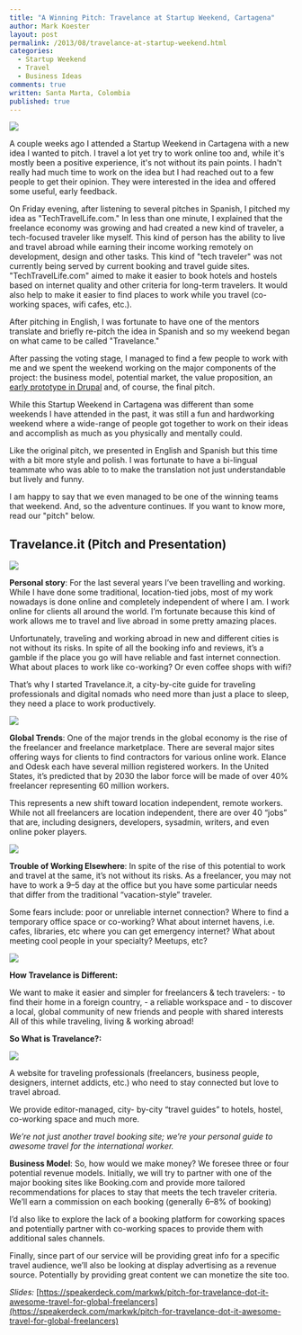 ```yaml
---
title: "A Winning Pitch: Travelance at Startup Weekend, Cartagena"
author: Mark Koester
layout: post
permalink: /2013/08/travelance-at-startup-weekend.html
categories:
  - Startup Weekend
  - Travel
  - Business Ideas
comments: true
written: Santa Marta, Colombia
published: true
---
```


![](http://farm4.staticflickr.com/3721/9498588280_056f548c27_c.jpg)

A couple weeks ago I attended a Startup Weekend in Cartagena with a new idea I wanted to pitch. I travel a lot yet try to work online too and, while it's mostly been a positive experience, it's not without its pain points. I hadn't really had much time to work on the idea but I had reached out to a few people to get their opinion. They were interested in the idea and offered some useful, early feedback.

On Friday evening, after listening to several pitches in Spanish, I pitched my idea as "TechTravelLife.com." In less than one minute, I explained that the freelance economy was growing and had created a new kind of traveler, a tech-focused traveler like myself. This kind of person has the ability to live and travel abroad while earning their income working remotely on development, design and other tasks. This kind of "tech traveler" was not currently being served by current booking and travel guide sites. "TechTravelLife.com" aimed to make it easier to book hotels and hostels based on internet quality and other criteria for long-term travelers. It would also help to make it easier to find places to work while you travel (co-working spaces, wifi cafes, etc.).

After pitching in English, I was fortunate to have one of the mentors translate and briefly re-pitch the idea in Spanish and so my weekend began on what came to be called "Travelance."

After passing the voting stage, I managed to find a few people to work with me and we spent the weekend working on the major components of the project: the business model, potential market, the value proposition, an [early prototype in Drupal](http://int3c.com) and, of course, the final pitch.

While this Startup Weekend in Cartagena was different than some weekends I have attended in the past, it was still a fun and hardworking weekend where a wide-range of people got together to work on their ideas and accomplish as much as you physically and mentally could.

Like the original pitch, we presented in English and Spanish but this time with a bit more style and polish. I was fortunate to have a bi-lingual teammate who was able to to make the translation not just understandable but lively and funny.

I am happy to say that we even managed to be one of the winning teams that weekend. And, so the adventure continues. If you want to know more, read our "pitch" below.

<!--More-->

## Travelance.it (Pitch and Presentation)

![](http://farm4.staticflickr.com/3721/9498588280_056f548c27_n.jpg)

**Personal story**: For the last several years Iʼve been travelling and working. While I have done some traditional, location-tied jobs, most of my work nowadays is done online and completely independent of where I am. I work online for clients all around the world. Iʼm fortunate because this kind of work allows me to travel and live abroad in some pretty amazing places.

Unfortunately, traveling and working abroad in new and different cities is not without its risks. In spite of all the booking info and reviews, itʼs a gamble if the place you go will have reliable and fast internet connection. What about places to work like co-working? Or even coffee shops with wifi?

Thatʼs why I started Travelance.it, a city-by-cite guide for traveling professionals and digital nomads who need more than just a place to sleep, they need a place to work productively.

![](http://farm8.staticflickr.com/7340/9498588062_a240b62e3c_n.jpg)

**Global Trends**: One of the major trends in the global economy is the rise of the freelancer and freelance marketplace. There are several major sites offering ways for clients to find contractors for various online work. Elance and Odesk each have several million registered workers. In the United States, itʼs predicted that by 2030 the labor force will be made of over 40% freelancer representing 60 million workers.

This represents a new shift toward location independent, remote workers. While not all freelancers are location independent, there are over 40 “jobs” that are, including designers, developers, sysadmin, writers, and even online poker players.

![](http://farm3.staticflickr.com/2812/9498587894_36700f1375_n.jpg)

**Trouble of Working Elsewhere**: In spite of the rise of this potential to work and travel at the same, itʼs not without its risks. As a freelancer, you may not have to work a 9–5 day at the office but you have some particular needs that differ from the traditional “vacation-style” traveler.

Some fears include: poor or unreliable internet connection? Where to find a temporary office space or co-working? What about internet havens, i.e. cafes, libraries, etc where you
can get emergency internet? What about meeting cool people in your specialty? Meetups, etc?

![](http://farm3.staticflickr.com/2816/9498587700_90915a94c8_n.jpg)

**How Travelance is Different:**

We want to make it easier and simpler for freelancers & tech travelers: - to find their home in a foreign country, - a reliable workspace and - to discover a local, global community of new friends and people with shared interests
All of this while traveling, living & working abroad!

**So What is Travelance?:**

![](http://farm8.staticflickr.com/7347/9498587496_964d54faa9_n.jpg)

A website for traveling professionals (freelancers, business people, designers, internet addicts, etc.) who need to stay connected but love to travel abroad.

We provide editor-managed, city- by-city “travel guides” to hotels, hostel, co-working space and much more.

_Weʼre not just another travel booking site; weʼre your personal guide to awesome travel for the international worker._

**Business Model**: So, how would we make money? We foresee three or four potential revenue models.
Initially, we will try to partner with one of the major booking sites like Booking.com and provide more tailored recommendations for places to stay that meets the tech traveler criteria. Weʼll earn a commission on each booking (generally 6–8% of booking)

Iʼd also like to explore the lack of a booking platform for coworking spaces and potentially partner with co-working spaces to provide them with additional sales channels.

Finally, since part of our service will be providing great info for a specific travel audience, weʼll also be looking at display advertising as a revenue source. Potentially by providing great content we can monetize the site too.

_Slides:_ [https://speakerdeck.com/markwk/pitch-for-travelance-dot-it-awesome-travel-for-global-freelancers](https://speakerdeck.com/markwk/pitch-for-travelance-dot-it-awesome-travel-for-global-freelancers)
